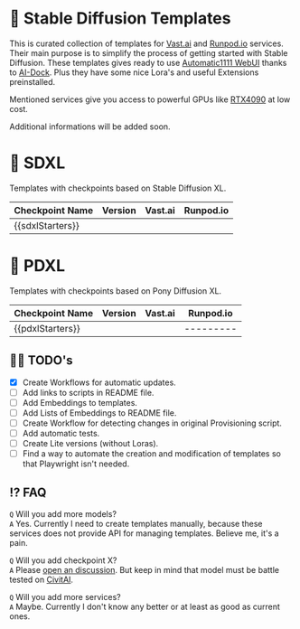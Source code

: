 # 🌟 Stable Diffusion Templates

This is curated collection of templates for [Vast.ai](https://cloud.vast.ai/create/?ref_id=62878) and [Runpod.io](https://runpod.io/console/deploy?ref=gzvzzzv9) services. Their main purpose is to simplify the process of getting started with Stable Diffusion. These templates gives ready to use [Automatic1111 WebUI](https://github.com/AUTOMATIC1111/stable-diffusion-webui) thanks to [AI-Dock](https://github.com/ai-dock/stable-diffusion-webui). Plus they have some nice Lora's and useful Extensions preinstalled.

Mentioned services give you access to powerful GPUs like [RTX4090](https://www.nvidia.com/en-us/geforce/graphics-cards/40-series/rtx-4090/) at low cost.

Additional informations will be added soon.

# 🦓 SDXL

Templates with checkpoints based on Stable Diffusion XL.

| Checkpoint Name  | Version | Vast.ai | Runpod.io |
| ---------------- | :-----: | :-----: | :-------: |
| {{sdxlStarters}} |         |         |           |

# 🦄 PDXL

Templates with checkpoints based on Pony Diffusion XL.

| Checkpoint Name  | Version | Vast.ai | Runpod.io |
| ---------------- | :-----: | :-----: | :-------: |
| {{pdxlStarters}} |         |         | --------- |

## 👨‍💻 TODO's

- [x] Create Workflows for automatic updates.
- [ ] Add links to scripts in README file.
- [ ] Add Embeddings to templates.
- [ ] Add Lists of Embeddings to README file.
- [ ] Create Workflow for detecting changes in original Provisioning script.
- [ ] Add automatic tests.
- [ ] Create Lite versions (without Loras).
- [ ] Find a way to automate the creation and modification of templates so that Playwright isn't needed.

## ⁉️ FAQ

`Q` Will you add more models?  
`A` Yes. Currently I need to create templates manually, because these services does not provide API for managing templates. Believe me, it's a pain.

`Q` Will you add checkpoint X?  
`A` Please [open an discussion](https://github.com/Avaray/stable-diffusion-templates/discussions/new?category=ideas). But keep in mind that model must be battle tested on [CivitAI](https://civitai.com/models).

`Q` Will you add more services?  
`A` Maybe. Currently I don't know any better or at least as good as current ones.
